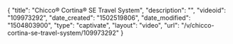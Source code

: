{
    "title": "Chicco&reg; Cortina&reg; SE Travel System",
    "description": "",
    "videoid": "109973292",
    "date_created": "1502519806",
    "date_modified": "1504803900",
    "type": "captivate",
    "layout": "video",
    "url": "\/v\/chicco-cortina-se-travel-system\/109973292"
}